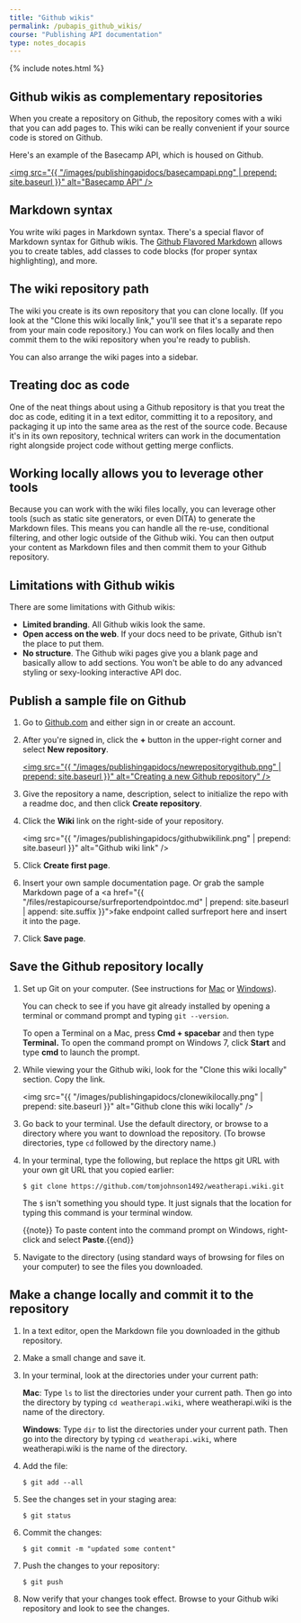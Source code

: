 ```yaml
---
title: "Github wikis"
permalink: /pubapis_github_wikis/
course: "Publishing API documentation"
type: notes_docapis
---
```

{% include notes.html %}

## Github wikis as complementary repositories

When you create a repository on Github, the repository comes with a wiki that you can add pages to. This wiki can be really convenient if your source code is stored on Github. 

Here's an example of the Basecamp API, which is housed on Github.

<a href="https://github.com/basecamp/bcx-api"><img src="{{ "/images/publishingapidocs/basecampapi.png" | prepend: site.baseurl }}" alt="Basecamp API" /></a>

## Markdown syntax
You write wiki pages in Markdown syntax. There's a special flavor of Markdown syntax for Github wikis. The [Github Flavored Markdown](https://help.github.com/articles/github-flavored-markdown/) allows you to create tables, add classes to code blocks (for proper syntax highlighting), and more.

## The wiki repository path

The wiki you create is its own repository that you can clone locally. (If you look at the "Clone this wiki locally link," you'll see that it's a separate repo from your main code repository.) You can work on files locally and then commit them to the wiki repository when you're ready to publish. 

You can also arrange the wiki pages into a sidebar.

## Treating doc as code

One of the neat things about using a Github repository is that you treat the doc as code, editing it in a text editor, committing it to a repository, and packaging it up into the same area as the rest of the source code. Because it's in its own repository, technical writers can work in the documentation right alongside project code without getting merge conflicts.

## Working locally allows you to leverage other tools

Because you can work with the wiki files locally, you can leverage other tools (such as static site generators, or even DITA) to generate the Markdown files. This means you can handle all the re-use, conditional filtering, and other logic outside of the Github wiki. You can then output your content as Markdown files and then commit them to your Github repository.

## Limitations with Github wikis

There are some limitations with Github wikis: 

* **Limited branding**. All Github wikis look the same.
* **Open access on the web**. If your docs need to be private, Github isn't the place to put them.
* **No structure**. The Github wiki pages give you a blank page and basically allow to add sections. You won't be able to do any advanced styling or sexy-looking interactive API doc.

## Publish a sample file on Github

1. Go to [Github.com](http://github.com) and either sign in or create an account.
2. After you're signed in, click the **+** button in the upper-right corner and select **New repository**.
	
	<a href="https://github.com/new"><img src="{{ "/images/publishingapidocs/newrepositorygithub.png" | prepend: site.baseurl }}" alt="Creating a new Github repository" /></a>
	
3. Give the repository a name, description, select to initialize the repo with a readme doc, and then click **Create repository**.
4. Click the **Wiki** link on the right-side of your repository.
	
	<img src="{{ "/images/publishingapidocs/githubwikilink.png" | prepend: site.baseurl }}" alt="Github wiki link" />
	
5. Click **Create first page**.
6. Insert your own sample documentation page. Or grab the sample Markdown page of a <a href="{{ "/files/restapicourse/surfreportendpointdoc.md" | prepend: site.baseurl | append: site.suffix }}">fake endpoint called surfreport here</a> and insert it into the page.
7. Click **Save page**.

## Save the Github repository locally

1. Set up Git on your computer. (See instructions for [Mac](https://help.github.com/articles/set-up-git/#platform-mac) or [Windows](https://help.github.com/articles/set-up-git/#platform-windows)). 

	You can check to see if you have git already installed by opening a terminal or command prompt and typing `git --version`. 
	
	To open a Terminal on a Mac, press **Cmd + spacebar** and then type **Terminal.** To open the command prompt on Windows 7, click **Start** and type **cmd** to launch the prompt.
	
2. While viewing your the Github wiki, look for the "Clone this wiki locally" section. Copy the link. 
	
	<img src="{{ "/images/publishingapidocs/clonewikilocally.png" | prepend: site.baseurl }}" alt="Github clone this wiki locally" />
3. Go back to your terminal. Use the default directory, or browse to a directory where you want to download the repository. (To browse directories, type `cd` followed by the directory name.)
4. In your terminal, type the following, but replace the https git URL with your own git URL that you copied earlier:
	
	```
	$ git clone https://github.com/tomjohnson1492/weatherapi.wiki.git
	```
	
	The `$` isn't something you should type. It just signals that the location for typing this command is your terminal window.
	
	{{note}} To paste content into the command prompt on Windows, right-click and select <b>Paste</b>.{{end}}
	
5. Navigate to the directory (using standard ways of browsing for files on your computer) to see the files you downloaded. 

## Make a change locally and commit it to the repository

1. In a text editor, open the Markdown file you downloaded in the github repository. 
2. Make a small change and save it.
3. In your terminal, look at the directories under your current path:

	**Mac**: Type `ls` to list the directories under your current path. Then go into the directory by typing `cd weatherapi.wiki`, where weatherapi.wiki is the name of the directory.
	
	**Windows**: Type `dir` to list the directories under your current path. Then go into the directory by typing `cd weatherapi.wiki`, where weatherapi.wiki is the name of the directory.
	
4. Add the file:
		
	```
	$ git add --all
	```
		
4. See the changes set in your staging area:
	
	```
	$ git status
	```
	
5. Commit the changes:
	
	```
	$ git commit -m "updated some content"
	```
	
6. Push the changes to your repository:
	
	```
	$ git push
	```
	
7. Now verify that your changes took effect. Browse to your Github wiki repository and look to see the changes.
